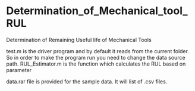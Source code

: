 # Determination_of_Mechanical_tool_RUL
Determination of Remaining Useful life of Mechanical Tools

test.m is the driver program and by default it reads from the current folder. So in order to make the program run you need to change the data source path.
RUL_Estimator.m is the function which calculates the RUL based on parameter

data.rar file is provided for the sample data. It will list of .csv files.
